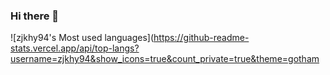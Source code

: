 ### Hi there 👋


![zjkhy94's Most used languages](https://github-readme-stats.vercel.app/api/top-langs?username=zjkhy94&show_icons=true&count_private=true&theme=gotham
